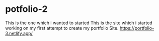 # potfolio-2
This  is the one which i wanted to started 
This is the site which i started working on my first attempt to create my portfolio Site.
https://portfolio-3.netlify.app/
